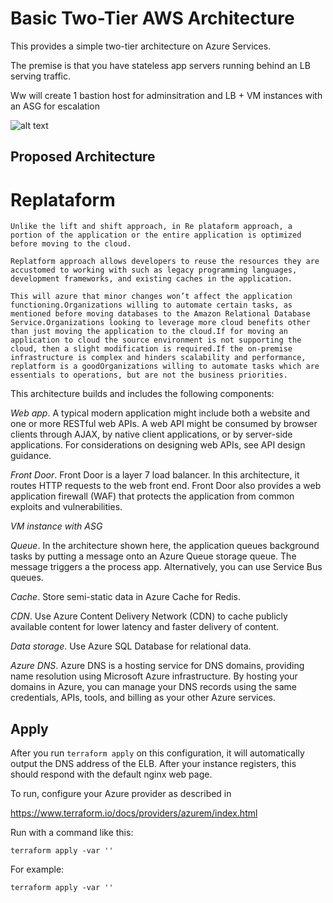 # Basic Two-Tier AWS Architecture

This provides a simple two-tier architecture on Azure Services. 

The premise is that you have stateless app servers running behind
an LB serving traffic.


Ww will create 1 bastion host for adminsitration and LB + VM instances with an ASG for escalation

![alt text](../images/xxx")

## Proposed Architecture
# Replataform
```
Unlike the lift and shift approach, in Re plataform approach, a portion of the application or the entire application is optimized before moving to the cloud. 

Replatform approach allows developers to reuse the resources they are accustomed to working with such as legacy programming languages, development frameworks, and existing caches in the application.

This will azure that minor changes won’t affect the application functioning.Organizations willing to automate certain tasks, as mentioned before moving databases to the Amazon Relational Database Service.Organizations looking to leverage more cloud benefits other than just moving the application to the cloud.If for moving an application to cloud the source environment is not supporting the cloud, then a slight modification is required.If the on-premise infrastructure is complex and hinders scalability and performance, replatform is a goodOrganizations willing to automate tasks which are essentials to operations, but are not the business priorities.
```

This architecture builds and includes the following components:

*Web app*. A typical modern application might include both a website and one or more RESTful web APIs. A web API might be consumed by browser clients through AJAX, by native client applications, or by server-side applications. For considerations on designing web APIs, see API design guidance.

*Front Door*. Front Door is a layer 7 load balancer. In this architecture, it routes HTTP requests to the web front end. Front Door also provides a web application firewall (WAF) that protects the application from common exploits and vulnerabilities.

*VM instance with ASG* 

*Queue*. In the architecture shown here, the application queues background tasks by putting a message onto an Azure Queue storage queue. The message triggers a the process app. Alternatively, you can use Service Bus queues. 

*Cache*. Store semi-static data in Azure Cache for Redis.

*CDN*. Use Azure Content Delivery Network (CDN) to cache publicly available content for lower latency and faster delivery of content.

*Data storage*. Use Azure SQL Database for relational data. 

*Azure DNS*. Azure DNS is a hosting service for DNS domains, providing name resolution using Microsoft Azure infrastructure. By hosting your domains in Azure, you can manage your DNS records using the same credentials, APIs, tools, and billing as your other Azure services.


## Apply

After you run `terraform apply` on this configuration, it will
automatically output the DNS address of the ELB. After your instance
registers, this should respond with the default nginx web page.

To run, configure your Azure provider as described in 

https://www.terraform.io/docs/providers/azurem/index.html

Run with a command like this:

```
terraform apply -var ''    
```


For example:

```
terraform apply -var ''    
```
